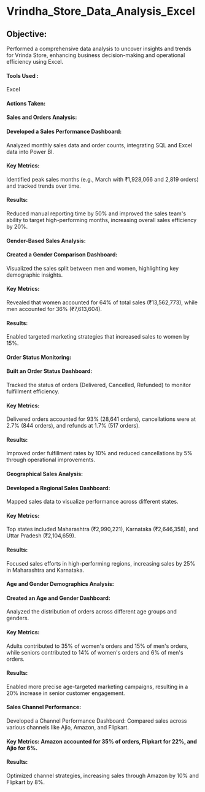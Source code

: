 # Vrindha_Store_Data_Analysis_Excel
## Objective:  
Performed a comprehensive data analysis to uncover insights and trends for Vrinda Store, enhancing business decision-making and operational efficiency using Excel.

#### Tools Used :  
Excel

#### Actions Taken:
#### Sales and Orders Analysis:

#### Developed a Sales Performance Dashboard: 
Analyzed monthly sales data and order counts, integrating SQL and Excel data into Power BI.

#### Key Metrics: 
Identified peak sales months (e.g., March with ₹1,928,066 and 2,819 orders) and tracked trends over time.

#### Results: 
Reduced manual reporting time by 50% and improved the sales team's ability to target high-performing months, increasing overall sales efficiency by 20%.

#### Gender-Based Sales Analysis:

#### Created a Gender Comparison Dashboard: 
Visualized the sales split between men and women, highlighting key demographic insights.

#### Key Metrics: 
Revealed that women accounted for 64% of total sales (₹13,562,773), while men accounted for 36% (₹7,613,604).

#### Results: 
Enabled targeted marketing strategies that increased sales to women by 15%.



#### Order Status Monitoring:

#### Built an Order Status Dashboard:
Tracked the status of orders (Delivered, Cancelled, Refunded) to monitor fulfillment efficiency.

#### Key Metrics: 
Delivered orders accounted for 93% (28,641 orders), cancellations were at 2.7% (844 orders), and refunds at 1.7% (517 orders).

#### Results: 
Improved order fulfillment rates by 10% and reduced cancellations by 5% through operational improvements.

#### Geographical Sales Analysis:
#### Developed a Regional Sales Dashboard: 
Mapped sales data to visualize performance across different states.

#### Key Metrics: 
Top states included Maharashtra (₹2,990,221), Karnataka (₹2,646,358), and Uttar Pradesh (₹2,104,659).

#### Results:
Focused sales efforts in high-performing regions, increasing sales by 25% in Maharashtra and Karnataka.

#### Age and Gender Demographics Analysis:
#### Created an Age and Gender Dashboard: 
Analyzed the distribution of orders across different age groups and genders.

#### Key Metrics: 
Adults contributed to 35% of women's orders and 15% of men's orders, while seniors contributed to 14% of women's orders and 6% of men's orders.

#### Results: 
Enabled more precise age-targeted marketing campaigns, resulting in a 20% increase in senior customer engagement.

#### Sales Channel Performance:
Developed a Channel Performance Dashboard: Compared sales across various channels like Ajio, Amazon, and Flipkart.

#### Key Metrics: Amazon accounted for 35% of orders, Flipkart for 22%, and Ajio for 6%.

#### Results: 
Optimized channel strategies, increasing sales through Amazon by 10% and Flipkart by 8%.
